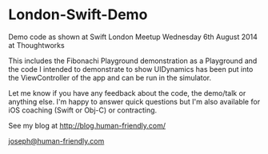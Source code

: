 London-Swift-Demo
=================

Demo code as shown at Swift London Meetup Wednesday 6th August 2014 at Thoughtworks

This includes the Fibonachi Playground demonstration as a Playground and the code I intended to demonstrate to show UIDynamics has been put into the ViewController of the app and can be run in the simulator.

Let me know if you have any feedback about the code, the demo/talk or anything else. I'm happy to answer quick questions but I'm also available for iOS coaching (Swift or Obj-C) or contracting. 

See my blog at http://blog.human-friendly.com/

joseph@human-friendly.com
